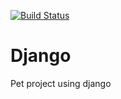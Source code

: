 [![Build Status](https://travis-ci.com/SokolovDS/Django.svg?branch=master)](https://travis-ci.com/SokolovDS/Django)
# Django
Pet project using django

